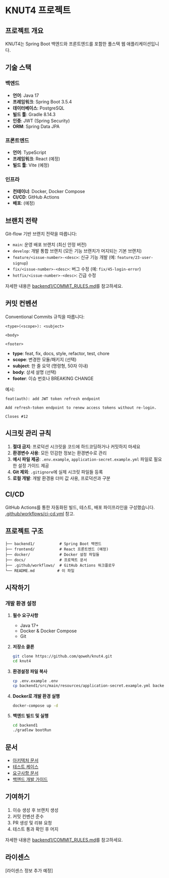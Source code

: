 # KNUT4 프로젝트

## 프로젝트 개요
KNUT4는 Spring Boot 백엔드와 프론트엔드를 포함한 풀스택 웹 애플리케이션입니다.

## 기술 스택

### 백엔드
- **언어**: Java 17
- **프레임워크**: Spring Boot 3.5.4
- **데이터베이스**: PostgreSQL
- **빌드 툴**: Gradle 8.14.3
- **인증**: JWT (Spring Security)
- **ORM**: Spring Data JPA

### 프론트엔드
- **언어**: TypeScript
- **프레임워크**: React (예정)
- **빌드 툴**: Vite (예정)

### 인프라
- **컨테이너**: Docker, Docker Compose
- **CI/CD**: GitHub Actions
- **배포**: (예정)

## 브랜치 전략

Git-flow 기반 브랜치 전략을 따릅니다:

- `main`: 운영 배포 브랜치 (최신 안정 버전)
- `develop`: 개발 통합 브랜치 (모든 기능 브랜치가 머지되는 기본 브랜치)
- `feature/<issue-number>-<desc>`: 신규 기능 개발 (예: `feature/23-user-signup`)
- `fix/<issue-number>-<desc>`: 버그 수정 (예: `fix/45-login-error`)
- `hotfix/<issue-number>-<desc>`: 긴급 수정

자세한 내용은 [backend1/COMMIT_RULES.md](backend1/COMMIT_RULES.md)를 참고하세요.

## 커밋 컨벤션

Conventional Commits 규칙을 따릅니다:

```
<type>(<scope>): <subject>

<body>

<footer>
```

- **type**: feat, fix, docs, style, refactor, test, chore
- **scope**: 변경한 모듈/패키지 (선택)
- **subject**: 한 줄 요약 (명령형, 50자 이내)
- **body**: 상세 설명 (선택)
- **footer**: 이슈 번호나 BREAKING CHANGE

예시:
```
feat(auth): add JWT token refresh endpoint

Add refresh-token endpoint to renew access tokens without re-login.

Closes #12
```

## 시크릿 관리 규칙

1. **절대 금지**: 프로덕션 시크릿을 코드에 하드코딩하거나 커밋하지 마세요
2. **환경변수 사용**: 모든 민감한 정보는 환경변수로 관리
3. **예시 파일 제공**: `.env.example`, `application-secret.example.yml` 파일로 필요한 설정 가이드 제공
4. **Git 제외**: `.gitignore`에 실제 시크릿 파일들 등록
5. **로컬 개발**: 개발 환경용 더미 값 사용, 프로덕션과 구분

## CI/CD

GitHub Actions를 통한 자동화된 빌드, 테스트, 배포 파이프라인을 구성했습니다. [.github/workflows/ci-cd.yml](.github/workflows/ci-cd.yml) 참고.

## 프로젝트 구조

```
├── backend1/           # Spring Boot 백엔드
├── frontend/           # React 프론트엔드 (예정)
├── docker/             # Docker 설정 파일들
├── docs/               # 프로젝트 문서
├── .github/workflows/  # GitHub Actions 워크플로우
└── README.md          # 이 파일
```

## 시작하기

### 개발 환경 설정

1. **필수 요구사항**
   - Java 17+
   - Docker & Docker Compose
   - Git

2. **저장소 클론**
   ```bash
   git clone https://github.com/qoweh/knut4.git
   cd knut4
   ```

3. **환경설정 파일 복사**
   ```bash
   cp .env.example .env
   cp backend1/src/main/resources/application-secret.example.yml backend1/src/main/resources/application-secret.yml
   ```

4. **Docker로 개발 환경 실행**
   ```bash
   docker-compose up -d
   ```

5. **백엔드 빌드 및 실행**
   ```bash
   cd backend1
   ./gradlew bootRun
   ```

## 문서

- [아키텍처 문서](docs/architecture.md)
- [테스트 케이스](docs/test-cases.md)
- [요구사항 문서](docs/requirements.md)
- [백엔드 개발 가이드](backend1/AGENT_README.md)

## 기여하기

1. 이슈 생성 후 브랜치 생성
2. 커밋 컨벤션 준수
3. PR 생성 및 리뷰 요청
4. 테스트 통과 확인 후 머지

자세한 내용은 [backend1/COMMIT_RULES.md](backend1/COMMIT_RULES.md)를 참고하세요.

## 라이센스

[라이센스 정보 추가 예정]